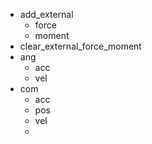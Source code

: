 - add_external
	- force
	- moment
- clear_external_force_moment
- ang
	- acc
	- vel
- com
	- acc
	- pos
	- vel
	- 